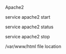Apache2

service apache2 start

service apache2 status

service apache2 stop

/var/www/html file location